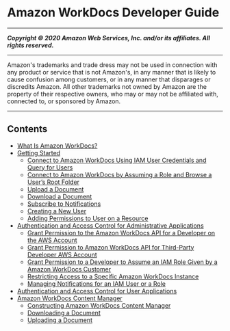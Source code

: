 # Amazon WorkDocs Developer Guide

-----
*****Copyright &copy; 2020 Amazon Web Services, Inc. and/or its affiliates. All rights reserved.*****

-----
Amazon's trademarks and trade dress may not be used in 
     connection with any product or service that is not Amazon's, 
     in any manner that is likely to cause confusion among customers, 
     or in any manner that disparages or discredits Amazon. All other 
     trademarks not owned by Amazon are the property of their respective
     owners, who may or may not be affiliated with, connected to, or 
     sponsored by Amazon.

-----
## Contents
+ [What Is Amazon WorkDocs?](what_is.md)
+ [Getting Started](getting-started.md)
   + [Connect to Amazon WorkDocs Using IAM User Credentials and Query for Users](connect-workdocs-iam.md)
   + [Connect to Amazon WorkDocs by Assuming a Role and Browse a User’s Root Folder](connect-workdocs-role.md)
   + [Upload a Document](upload-documents.md)
   + [Download a Document](download-documents.md)
   + [Subscribe to Notifications](subscribe-notifications.md)
   + [Creating a New User](creating-newuser.md)
   + [Adding Permissions to User on a Resource](adding-permissions.md)
+ [Authentication and Access Control for Administrative Applications](creating-wd-iam.md)
   + [Grant Permission to the Amazon WorkDocs API for a Developer on the AWS Account](wd-iam-sameacct.md)
   + [Grant Permission to Amazon WorkDocs API for Third-Party Developer AWS Account](wd-iam-crossacct.md)
   + [Grant Permission to a Developer to Assume an IAM Role Given by a Amazon WorkDocs Customer](wd-iam-grantdev.md)
   + [Restricting Access to a Specific Amazon WorkDocs Instance](restrict_access.md)
   + [Managing Notifications for an IAM User or a Role](manage-notifications.md)
+ [Authentication and Access Control for User Applications](wd-auth-user.md)
+ [Amazon WorkDocs Content Manager](content_manager.md)
   + [Constructing Amazon WorkDocs Content Manager](content_manager_constructing.md)
   + [Downloading a Document](content_manager_downloading.md)
   + [Uploading a Document](content_manager_upload.md)